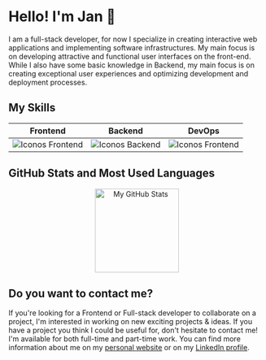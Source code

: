 <link rel="stylesheet" href="https://use.fontawesome.com/releases/v5.15.3/css/all.css" integrity="sha384-DQN7KnA12m4ZV7i+FxRnLW9xu4lGOaS7lLxisYwNKpzcq3wqz6U7o+Mpvz9Xp3q+" crossorigin="anonymous">



# Hello! I'm Jan :wave:

I am a full-stack developer, for now I specialize in creating interactive web applications and implementing software infrastructures. My main focus is on developing attractive and functional user interfaces on the front-end. While I also have some basic knowledge in Backend, my main focus is on creating exceptional user experiences and optimizing development and deployment processes.


## My Skills

<div align="center">
	
| **Frontend** | **Backend** | **DevOps** |
|--------------|-------------|------------|
|  <img alt="Iconos Frontend" src="https://skillicons.dev/icons?i=react,angular,ts,astro&theme=light&perline=4">  | <img alt="Iconos Backend" src="https://skillicons.dev/icons?i=net,cs,java&theme=light&perline=4"> |  <img alt="Iconos Frontend" src="https://skillicons.dev/icons?i=docker,git&theme=light&perline=4"> |

</div>
	
## GitHub Stats and Most Used Languages
<div align="center">
<picture>
<source
  srcset="https://github-readme-stats.vercel.app/api?username=gitjanplata&show_icons=true&count_private=true&locale=es&custom_title=My%20GitHub%20Stats&theme=github_dark"
  media="(prefers-color-scheme: dark)"
/>
<source
  srcset="https://github-readme-stats.vercel.app/api?username=gitjanplata&show_icons=true&count_private=true&locale=es&custom_title=My%20GitHub%20Stats&theme=default"
  media="(prefers-color-scheme: light), (prefers-color-scheme: no-preference)"
/>
<img height="165em" src="https://github-readme-stats.vercel.app/api?username=gitjanplata&show_icons=true" alt="My GitHub Stats"/>
</picture>
</div>

## Do you want to contact me?
If you're looking for a Frontend or Full-stack developer to collaborate on a project, 
I'm interested in working on new exciting projects & ideas. If you have a project you think 
I could be useful for, don't hesitate to contact me! I'm available for both 
full-time and part-time work. You can find more information about me on my 
<a href="https://janplata.vercel.app" target="_blank">personal website</a> or on my <a href="https://www.linkedin.com/in/janplata/" target="_blank"><i class="fab fa-linkedin-in"></i> LinkedIn profile</a>. 


